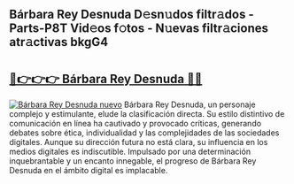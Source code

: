 ## Bárbara Rey Desnuda D𝚎sn𝚞dos filtr𝚊dos - Parts-P8T Vid𝚎os f𝚘tos - N𝚞evas filtr𝚊ciones atr𝚊ctivas bkgG4

# <h2><a href="http://mb4tdo.tromn.icu/?c=B%c3%a1rbara+Rey+Desnuda">🔗👉👉👉 Bárbara Rey Desnuda 🔗🔗</a></h2>

[![Bárbara Rey Desnuda nuevo](https://i.imgur.com/pEAQMta.gif)](http://mb4tdo.tromn.icu/?c=B%c3%a1rbara+Rey+Desnuda)
Bárbara Rey Desnuda, un personaje complejo y estimulante, elude la clasificación directa. Su estilo distintivo de comunicación en línea ha cautivado y provocado críticas, generando debates sobre ética, individualidad y las complejidades de las sociedades digitales. Aunque su dirección futura no está clara, su influencia en los medios digitales es indiscutible. Impulsado por una determinación inquebrantable y un encanto innegable, el progreso de Bárbara Rey Desnuda en el ámbito digital es implacable.
